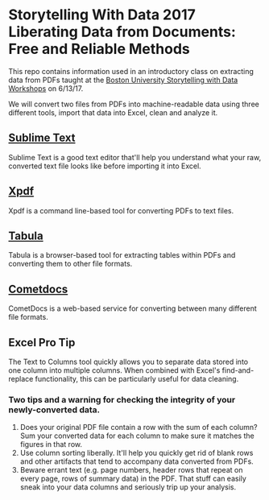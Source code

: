 # Storytelling With Data 2017 Liberating Data from Documents: Free and Reliable Methods
This repo contains information used in an introductory class on extracting data from PDFs taught at the [Boston University Storytelling with Data Workshops](https://www.bu.edu/com/data-storytelling/index.html) on 6/13/17.

We will convert two files from PDFs into machine-readable data using three different tools, import that data into Excel, clean and analyze it.

## [Sublime Text](https://www.sublimetext.com/)
Sublime Text is a good text editor that'll help you understand what your raw, converted text file looks like before importing it into Excel.

## [Xpdf](http://www.foolabs.com/xpdf/)
Xpdf is a command line-based tool for converting PDFs to text files.

## [Tabula](http://tabula.technology/)
Tabula is a browser-based tool for extracting tables within PDFs and converting them to other file formats.

## [Cometdocs](https://www.cometdocs.com/)
CometDocs is a web-based service for converting between many different file formats.

## Excel Pro Tip
The Text to Columns tool quickly allows you to separate data stored into one column into multiple columns. When combined with Excel's find-and-replace functionality, this can be particularly useful for data cleaning.

### Two tips and a warning for checking the integrity of your newly-converted data.
1. Does your original PDF file contain a row with the sum of each column? Sum your converted data for each column to make sure it matches the figures in that row.
2. Use column sorting liberally. It'll help you quickly get rid of blank rows and other artifacts that tend to accompany data converted from PDFs.
3. Beware errant text (e.g. page numbers, header rows that repeat on every page, rows of summary data) in the PDF. That stuff can easily sneak into your data columns and seriously trip up your analysis.
